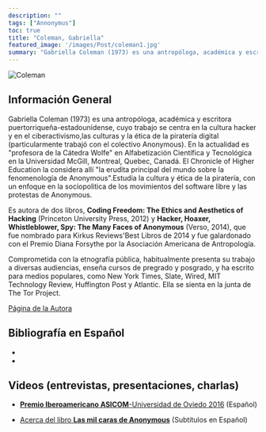```yaml
---
description: ""
tags: ["Annonymus"]
toc: true
title: "Coleman, Gabriella"
featured_image: '/images/Post/coleman1.jpg'
summary: "Gabriella Coleman (1973) es una antropóloga, académica​ y escritora puertorriqueña-estadounidense, cuyo trabajo se centra en la cultura hacker y en el ciberactivismo,las culturas y la ética de la piratería digital (particularmente trabajó con el colectivo Anonymous)."
---
```



![Coleman](../../images/Post/coleman2.jpg)


## Información General

Gabriella Coleman (1973) es una antropóloga, académica​ y escritora puertorriqueña-estadounidense, cuyo trabajo se centra en la cultura hacker y en el ciberactivismo,las culturas y la ética de la piratería digital (particularmente trabajó con el colectivo Anonymous). En la actualidad es "profesora de la Cátedra Wolfe" en Alfabetización Científica y Tecnológica en la Universidad McGill, Montreal, Quebec, Canadá. El Chronicle of Higher Education la considera allí "la erudita principal del mundo sobre la fenomenología de Anonymous".Estudia la cultura y ética de la piratería, con un enfoque en la sociopolitica de los movimientos del software libre y las protestas de Anonymous. 

Es autora de dos libros, **Coding Freedom: The Ethics and Aesthetics of Hacking** (Princeton University Press, 2012) y **Hacker, Hoaxer, Whistleblower, Spy: The Many Faces of Anonymous** (Verso, 2014), que fue nombrado para Kirkus Reviews'Best Libros de 2014 y fue galardonado con el Premio Diana Forsythe por la Asociación Americana de Antropología. 

Comprometida con la etnografía pública, habitualmente presenta su trabajo a diversas audiencias, enseña cursos de pregrado y posgrado, y ha escrito para medios populares, como New York Times, Slate, Wired, MIT Technology Review, Huffington Post y Atlantic. Ella se sienta en la junta de The Tor Project.


[Página de la Autora](https://gabriellacoleman.org/category/academic-writing/)

## Bibliografía en Español 
- 
- 

## Videos (entrevistas, presentaciones, charlas)

- [**Premio Iberoamericano ASICOM**-Universidad de Oviedo 2016](https://www.youtube.com/watch?v=sKGf8IwddJM) (Español)

- [Acerca del libro **Las mil caras de Anonymous**](https://www.youtube.com/watch?v=ekzI-g05REU&t=19s) (Subtítulos en Español)

